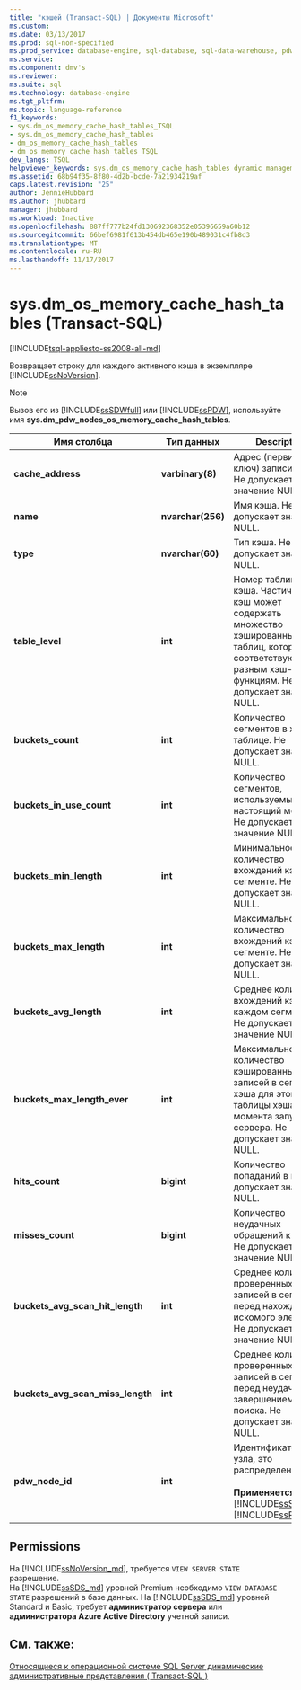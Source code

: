 ```yaml
---
title: "кэшей (Transact-SQL) | Документы Microsoft"
ms.custom: 
ms.date: 03/13/2017
ms.prod: sql-non-specified
ms.prod_service: database-engine, sql-database, sql-data-warehouse, pdw
ms.service: 
ms.component: dmv's
ms.reviewer: 
ms.suite: sql
ms.technology: database-engine
ms.tgt_pltfrm: 
ms.topic: language-reference
f1_keywords:
- sys.dm_os_memory_cache_hash_tables_TSQL
- sys.dm_os_memory_cache_hash_tables
- dm_os_memory_cache_hash_tables
- dm_os_memory_cache_hash_tables_TSQL
dev_langs: TSQL
helpviewer_keywords: sys.dm_os_memory_cache_hash_tables dynamic management view
ms.assetid: 68b94f35-8f80-4d2b-bcde-7a21934219af
caps.latest.revision: "25"
author: JennieHubbard
ms.author: jhubbard
manager: jhubbard
ms.workload: Inactive
ms.openlocfilehash: 887ff777b24fd130692368352e05396659a60b12
ms.sourcegitcommit: 66bef6981f613b454db465e190b489031c4fb8d3
ms.translationtype: MT
ms.contentlocale: ru-RU
ms.lasthandoff: 11/17/2017
---
```

# <a name="sysdmosmemorycachehashtables-transact-sql"></a>sys.dm_os_memory_cache_hash_tables (Transact-SQL)
[!INCLUDE[tsql-appliesto-ss2008-all-md](../../includes/tsql-appliesto-ss2008-all-md.md)]

  Возвращает строку для каждого активного кэша в экземпляре [!INCLUDE[ssNoVersion](../../includes/ssnoversion-md.md)].  
  
> [!NOTE]  
>  Вызов его из [!INCLUDE[ssSDWfull](../../includes/sssdwfull-md.md)] или [!INCLUDE[ssPDW](../../includes/sspdw-md.md)], используйте имя **sys.dm_pdw_nodes_os_memory_cache_hash_tables**.  
  
|Имя столбца|Тип данных|Description|  
|-----------------|---------------|-----------------|  
|**cache_address**|**varbinary(8)**|Адрес (первичный ключ) записи кэша. Не допускает значение NULL.|  
|**name**|**nvarchar(256)**|Имя кэша. Не допускает значение NULL.|  
|**type**|**nvarchar(60)**|Тип кэша. Не допускает значение NULL.|  
|**table_level**|**int**|Номер таблицы кэша. Частичный кэш может содержать множество хэшированных таблиц, которые соответствуют разным хэш-функциям. Не допускает значение NULL.|  
|**buckets_count**|**int**|Количество сегментов в хэш-таблице. Не допускает значение NULL.|  
|**buckets_in_use_count**|**int**|Количество сегментов, используемых в настоящий момент. Не допускает значение NULL.|  
|**buckets_min_length**|**int**|Минимальное количество вхождений кэша в сегменте. Не допускает значение NULL.|  
|**buckets_max_length**|**int**|Максимальное количество вхождений кэша в сегменте. Не допускает значение NULL.|  
|**buckets_avg_length**|**int**|Среднее количество вхождений кэша в каждом сегменте. Не допускает значение NULL.|  
|**buckets_max_length_ever**|**int**|Максимальное количество кэшированных записей в сегменте хэша для этой таблицы хэша с момента запуска сервера. Не допускает значение NULL.|  
|**hits_count**|**bigint**|Количество попаданий в кэш. Не допускает значение NULL.|  
|**misses_count**|**bigint**|Количество неудачных обращений к кэшу. Не допускает значение NULL.|  
|**buckets_avg_scan_hit_length**|**int**|Среднее количество проверенных записей в сегменте перед нахождением искомого элемента. Не допускает значение NULL.|  
|**buckets_avg_scan_miss_length**|**int**|Среднее количество проверенных записей в сегменте перед неудачным завершением поиска. Не допускает значение NULL.|  
|**pdw_node_id**|**int**|Идентификатор для узла, это распределение.<br /><br /> **Применяется к**: [!INCLUDE[ssSDWfull](../../includes/sssdwfull-md.md)],[!INCLUDE[ssPDW](../../includes/sspdw-md.md)]|  
  
## <a name="permissions"></a>Permissions  
На [!INCLUDE[ssNoVersion_md](../../includes/ssnoversion-md.md)], требуется `VIEW SERVER STATE` разрешение.   
На [!INCLUDE[ssSDS_md](../../includes/sssds-md.md)] уровней Premium необходимо `VIEW DATABASE STATE` разрешений в базе данных. На [!INCLUDE[ssSDS_md](../../includes/sssds-md.md)] уровней Standard и Basic, требует **администратор сервера** или **администратора Azure Active Directory** учетной записи.  
  
## <a name="see-also"></a>См. также:  
 
  [Относящиеся к операционной системе SQL Server динамические административные представления &#40; Transact-SQL &#41;](../../relational-databases/system-dynamic-management-views/sql-server-operating-system-related-dynamic-management-views-transact-sql.md)  
  
  


